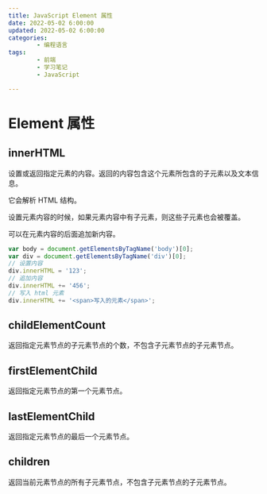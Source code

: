 ```yaml
---
title: JavaScript Element 属性
date: 2022-05-02 6:00:00
updated: 2022-05-02 6:00:00
categories:
        - 编程语言
tags:
        - 前端
        - 学习笔记
        - JavaScript

---
```


# Element 属性

## innerHTML

设置或返回指定元素的内容。返回的内容包含这个元素所包含的子元素以及文本信息。

它会解析 HTML 结构。

设置元素内容的时候，如果元素内容中有子元素，则这些子元素也会被覆盖。

可以在元素内容的后面追加新内容。

```js
var body = document.getElementsByTagName('body')[0];
var div = document.getElementsByTagName('div')[0];
// 设置内容
div.innerHTML = '123';
// 追加内容
div.innerHTML += '456';
// 写入 html 元素
div.innerHTML += '<span>写入的元素</span>';
```

## childElementCount

返回指定元素节点的子元素节点的个数，不包含子元素节点的子元素节点。

## firstElementChild

返回指定元素节点的第一个元素节点。

## lastElementChild

返回指定元素节点的最后一个元素节点。

## children

返回当前元素节点的所有子元素节点，不包含子元素节点的子元素节点。

